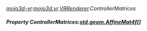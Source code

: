 _[mojo3d-vr](../../modules/mojo3d-vr/mojo3d-vr-module.md):[mojo3d.vr](../../modules/mojo3d/mojo3d-vr.md).[VRRenderer](../../modules/mojo3d/mojo3d-vr-vrrenderer.md).ControllerMatrices_
##### Property ControllerMatrices:[std.geom.AffineMat4f](../../modules/std/std-geom-affinemat4f.md)[]
